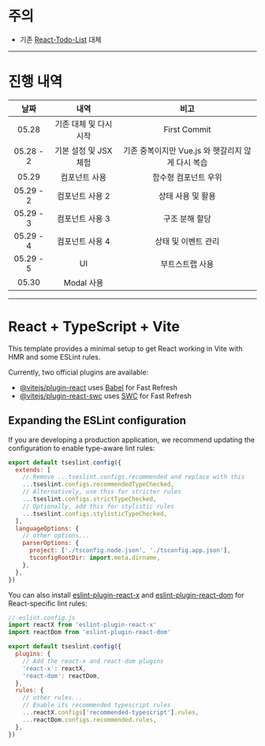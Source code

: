 # 주의
- 기존 [React-Todo-List](https://github.com/Nobody-IArc/React-Todo-List) 대체

---

# 진행 내역
|날짜|내역|비고|
|:-:|:-:|:-:|
|05.28|기존 대체 및 다시 시작|First Commit|
|05.28 - 2|기본 설정 및 JSX 체험|기존 중복이지만 Vue.js 와 햇갈리지 않게 다시 복습|
|05.29|컴포넌트 사용|함수형 컴포넌트 우위|
|05.29 - 2|컴포넌트 사용 2|상태 사용 및 활용|
|05.29 - 3|컴포넌트 사용 3|구조 분해 할당|
|05.29 - 4|컴포넌트 사용 4|상태 및 이벤트 관리|
|05.29 - 5|UI|부트스트랩 사용|
|05.30|Modal 사용|


---
# React + TypeScript + Vite

This template provides a minimal setup to get React working in Vite with HMR and some ESLint rules.

Currently, two official plugins are available:

- [@vitejs/plugin-react](https://github.com/vitejs/vite-plugin-react/blob/main/packages/plugin-react) uses [Babel](https://babeljs.io/) for Fast Refresh
- [@vitejs/plugin-react-swc](https://github.com/vitejs/vite-plugin-react/blob/main/packages/plugin-react-swc) uses [SWC](https://swc.rs/) for Fast Refresh

## Expanding the ESLint configuration

If you are developing a production application, we recommend updating the configuration to enable type-aware lint rules:

```js
export default tseslint.config({
  extends: [
    // Remove ...tseslint.configs.recommended and replace with this
    ...tseslint.configs.recommendedTypeChecked,
    // Alternatively, use this for stricter rules
    ...tseslint.configs.strictTypeChecked,
    // Optionally, add this for stylistic rules
    ...tseslint.configs.stylisticTypeChecked,
  ],
  languageOptions: {
    // other options...
    parserOptions: {
      project: ['./tsconfig.node.json', './tsconfig.app.json'],
      tsconfigRootDir: import.meta.dirname,
    },
  },
})
```

You can also install [eslint-plugin-react-x](https://github.com/Rel1cx/eslint-react/tree/main/packages/plugins/eslint-plugin-react-x) and [eslint-plugin-react-dom](https://github.com/Rel1cx/eslint-react/tree/main/packages/plugins/eslint-plugin-react-dom) for React-specific lint rules:

```js
// eslint.config.js
import reactX from 'eslint-plugin-react-x'
import reactDom from 'eslint-plugin-react-dom'

export default tseslint.config({
  plugins: {
    // Add the react-x and react-dom plugins
    'react-x': reactX,
    'react-dom': reactDom,
  },
  rules: {
    // other rules...
    // Enable its recommended typescript rules
    ...reactX.configs['recommended-typescript'].rules,
    ...reactDom.configs.recommended.rules,
  },
})
```
